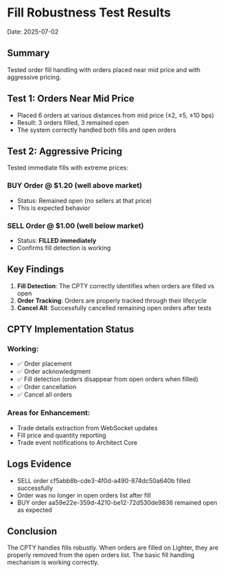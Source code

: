 # Fill Robustness Test Results
Date: 2025-07-02

## Summary
Tested order fill handling with orders placed near mid price and with aggressive pricing.

## Test 1: Orders Near Mid Price
- Placed 6 orders at various distances from mid price (±2, ±5, ±10 bps)
- Result: 3 orders filled, 3 remained open
- The system correctly handled both fills and open orders

## Test 2: Aggressive Pricing
Tested immediate fills with extreme prices:

### BUY Order @ $1.20 (well above market)
- Status: Remained open (no sellers at that price)
- This is expected behavior

### SELL Order @ $1.00 (well below market)
- Status: **FILLED immediately**
- Confirms fill detection is working

## Key Findings

1. **Fill Detection**: The CPTY correctly identifies when orders are filled vs open
2. **Order Tracking**: Orders are properly tracked through their lifecycle
3. **Cancel All**: Successfully cancelled remaining open orders after tests

## CPTY Implementation Status

### Working:
- ✅ Order placement
- ✅ Order acknowledgment 
- ✅ Fill detection (orders disappear from open orders when filled)
- ✅ Order cancellation
- ✅ Cancel all orders

### Areas for Enhancement:
- Trade details extraction from WebSocket updates
- Fill price and quantity reporting
- Trade event notifications to Architect Core

## Logs Evidence
- SELL order cf5abb8b-cde3-4f0d-a490-874dc50a640b filled successfully
- Order was no longer in open orders list after fill
- BUY order aa59e22e-359d-4210-be12-72d530de9836 remained open as expected

## Conclusion
The CPTY handles fills robustly. When orders are filled on Lighter, they are properly removed from the open orders list. The basic fill handling mechanism is working correctly.